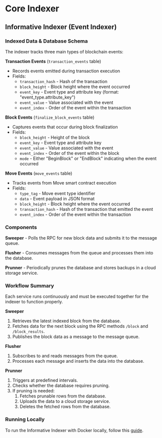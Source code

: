 # Core Indexer

## Informative Indexer (Event Indexer)

### Indexed Data & Database Schema

The indexer tracks three main types of blockchain events:

**Transaction Events** (`transaction_events` table)
- Records events emitted during transaction execution
- Fields:
  - `transaction_hash` - Hash of the transaction
  - `block_height` - Block height where the event occurred
  - `event_key` - Event type and attribute key (format: "event_type.attribute_key")
  - `event_value` - Value associated with the event
  - `event_index` - Order of the event within the transaction

**Block Events** (`finalize_block_events` table)
- Captures events that occur during block finalization
- Fields:
  - `block_height` - Height of the block
  - `event_key` - Event type and attribute key
  - `event_value` - Value associated with the event
  - `event_index` - Order of the event within the block
  - `mode` - Either "BeginBlock" or "EndBlock" indicating when the event occurred

**Move Events** (`move_events` table)
- Tracks events from Move smart contract execution
- Fields:
  - `type_tag` - Move event type identifier
  - `data` - Event payload in JSON format
  - `block_height` - Block height where the event occurred
  - `transaction_hash` - Hash of the transaction that emitted the event
  - `event_index` - Order of the event within the transaction

### Components

**Sweeper** - Polls the RPC for new block data and submits it to the message queue.

**Flusher** - Consumes messages from the queue and processes them into the database.

**Prunner** - Periodically prunes the database and stores backups in a cloud storage service.

### Workflow Summary

Each service runs continuously and must be executed together for the indexer to function properly.

**Sweeper**

1. Retrieves the latest indexed block from the database.
2. Fetches data for the next block using the RPC methods `/block` and `/block_results`.
3. Publishes the block data as a message to the message queue.

**Flusher**

1. Subscribes to and reads messages from the queue.
2. Processes each message and inserts the data into the database.

**Prunner**

1. Triggers at predefined intervals.
2. Checks whether the database requires pruning.
3. If pruning is needed:
   1. Fetches prunable rows from the database.
   2. Uploads the data to a cloud storage service.
   3. Deletes the fetched rows from the database.

### Running Locally

To run the Informative Indexer with Docker locally, follow this [guide](local/README.md).
